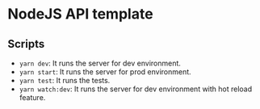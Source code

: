 # NodeJS API template

## Scripts

- `yarn dev`: It runs the server for dev environment.
- `yarn start`: It runs the server for prod environment.
- `yarn test`: It runs the tests.
- `yarn watch:dev`: It runs the server for dev environment with hot reload feature.